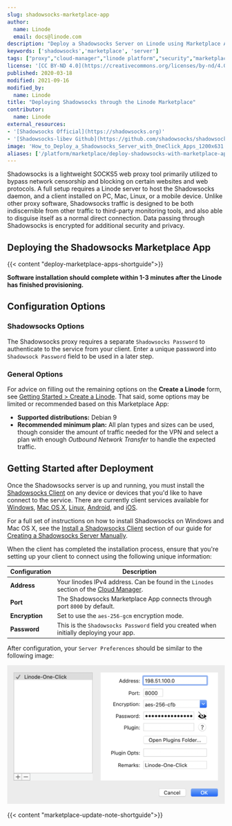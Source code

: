 ```yaml
---
slug: shadowsocks-marketplace-app
author:
  name: Linode
  email: docs@linode.com
description: "Deploy a Shadowsocks Server on Linode using Marketplace Apps."
keywords: ['shadowsocks','marketplace', 'server']
tags: ["proxy","cloud-manager","linode platform","security","marketplace"]
license: '[CC BY-ND 4.0](https://creativecommons.org/licenses/by-nd/4.0)'
published: 2020-03-18
modified: 2021-09-16
modified_by:
  name: Linode
title: "Deploying Shadowsocks through the Linode Marketplace"
contributor:
  name: Linode
external_resources:
- '[Shadowsocks Official](https://shadowsocks.org)'
- '[Shadowsocks-libev Github](https://github.com/shadowsocks/shadowsocks-libev)'
image: 'How_to_Deploy_a_Shadowsocks_Server_with_OneClick_Apps_1200x631.png'
aliases: ['/platform/marketplace/deploy-shadowsocks-with-marketplace-apps/', '/platform/one-click/deploy-shadowsocks-with-one-click-apps/','/guides/deploy-shadowsocks-with-marketplace-apps/']
---
```


Shadowsocks is a lightweight SOCKS5 web proxy tool primarily utilized to bypass network censorship and blocking on certain websites and web protocols. A full setup requires a Linode server to host the Shadowsocks daemon, and a client installed on PC, Mac, Linux, or a mobile device. Unlike other proxy software, Shadowsocks traffic is designed to be both indiscernible from other traffic to third-party monitoring tools, and also able to disguise itself as a normal direct connection. Data passing through Shadowsocks is encrypted for additional security and privacy.

## Deploying the Shadowsocks Marketplace App

{{< content "deploy-marketplace-apps-shortguide">}}

**Software installation should complete within 1-3 minutes after the Linode has finished provisioning.**

## Configuration Options

### Shadowsocks Options

The Shadowsocks proxy requires a separate `Shadowsocks Password` to authenticate to the service from your client. Enter a unique password into `Shadowsock Password` field to be used in a later step.

### General Options

For advice on filling out the remaining options on the **Create a Linode** form, see [Getting Started > Create a Linode](/docs/guides/getting-started/#create-a-linode). That said, some options may be limited or recommended based on this Marketplace App:

- **Supported distributions:** Debian 9
- **Recommended minimum plan:** All plan types and sizes can be used, though consider the amount of traffic needed for the VPN and select a plan with enough *Outbound Network Transfer* to handle the expected traffic.

## Getting Started after Deployment

Once the Shadowsocks server is up and running, you must install the [Shadowsocks Client](https://shadowsocks.org/en/download/clients.html) on any device or devices that you'd like to have connect to the service. There are currently client services available for [Windows](https://github.com/shadowsocks/shadowsocks-windows/releases), [Mac OS X](https://github.com/Jigsaw-Code/outline-client/), [Linux](https://github.com/Jigsaw-Code/outline-client/), [Android](https://play.google.com/store/apps/details?id=com.github.shadowsocks), and [iOS](http://apt.thebigboss.org/onepackage.php?bundleid=com.linusyang.shadowsocks).

For a full set of instructions on how to install Shadowsocks on Windows and Mac OS X, see the [Install a Shadowsocks Client](/docs/networking/vpn/create-a-socks5-proxy-server-with-shadowsocks-on-ubuntu-and-centos7/#install-a-shadowsocks-client) section of our guide for [Creating a Shadowsocks Server Manually](/docs/networking/vpn/create-a-socks5-proxy-server-with-shadowsocks-on-ubuntu-and-centos7/).

When the client has completed the installation process, ensure that you're setting up your client to connect using the following unique information:

| **Configuration** | **Description** |
|-------------------|-----------------|
| **Address** | Your linodes IPv4 address. Can be found in the `Linodes` section of the [Cloud Manager](https://cloud.linode.com/linodes).
| **Port** | The Shadowsocks Marketplace App connects through port `8000` by default. |
| **Encryption** | Set to use the `aes-256-gcm` encryption mode. |
| **Password** | This is the `Shadowsocks Password` field you created when initially deploying your app. |

After configuration, your `Server Preferences` should be similar to the following image:

![shadowsocks-marketplace.png](shadowsocks-marketplace.png)

{{< content "marketplace-update-note-shortguide">}}
